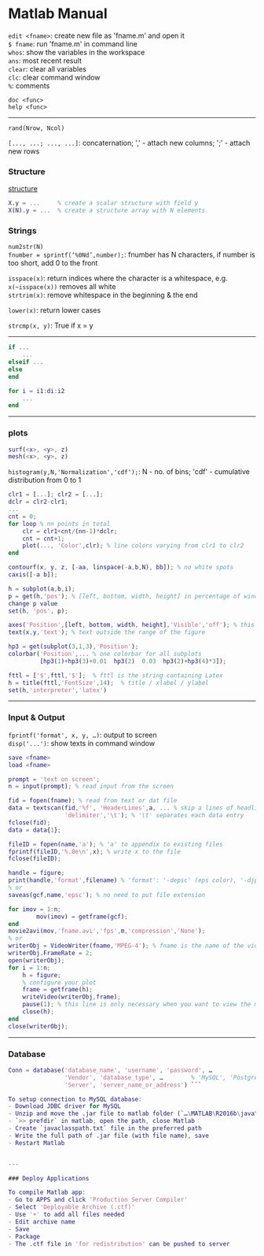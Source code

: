 # Matlab Manual

`edit <fname>`: create new file as 'fname.m' and open it  
`$ fname`: run 'fname.m' in command line  
`whos`: show the variables in the workspace  
`ans`: most recent result  
`clear`: clear all variables  
`clc`: clear command window  
`%`: comments

`doc <func>`  
`help <func>`


---

`rand(Nrow, Ncol)`

`[..., ...; ..., ...]`: concaternation; ',' - attach new columns; ';' - attach new rows

### Structure

[structure](https://www.mathworks.com/help/matlab/structures.html)

```matlab
X.y = ...     % create a scalar structure with field y
X(N).y = ...  % create a structure array with N elements
```


### Strings

`num2str(N)`  
`fnumber = sprintf(‘%0Nd’,number);`: fnumber has N characters, if number is too short, add 0 to the front

`isspace(x)`: return indices where the character is a whitespace, e.g. `x(~isspace(x))` removes all white  
`strtrim(x)`: remove whitespace in the beginning & the end

`lower(x)`: return lower cases

`strcmp(x, y)`: True if x = y


---

```matlab
if ...
    ...
elseif ...
else
end
```

```matlab
for i = i1:di:i2
    ...
end
```


---

### plots

```matlab
surf(<x>, <y>, z)
mesh(<x>, <y>, z)
```

`histogram(y,N,'Normalization','cdf');`: N - no. of bins; 'cdf' - cumulative distribution from 0 to 1

```matlab
clr1 = [...]; clr2 = [...];
dclr = clr2-clr1;
...
cnt = 0;
for loop % nn points in total
    clr = clr1+cnt/(nn-1)*dclr;
    cnt = cnt+1;
    plot(..., 'Color',clr); % line colors varying from clr1 to clr2
end
```

```matlab
contourf(x, y, z, [-aa, linspace(-a,b,N), bb]); % no white spots
caxis([-a b]);
```

```matlab
h = subplot(a,b,i);
p = get(h,'pos'); % [left, bottom, width, height] in percentage of window size
change p value
set(h, 'pos', p);
```

```matlab
axes('Position',[left, bottom, width, height],'Visible','off'); % this is to start a new axis outside the current range
text(x,y,'text'); % text outside the range of the figure
```

```matlab
hp3 = get(subplot(3,1,3),'Position');
colorbar('Position',... % one colorbar for all subplots
         [hp3(1)+hp3(3)+0.01  hp3(2)  0.03  hp3(2)+hp3(4)*3]);
```

```matlab
fttl = ['$',fttl,'$']; 	% fttl is the string containing Latex
h = title(fttl,'FontSize',14); 	% title / xlabel / ylabel
set(h,'interpreter','latex')
```


---

### Input & Output

`fprintf('format', x, y, …)`: output to screen  
`disp('...')`: show texts in command window

```matlab
save <fname>
load <fname>
```

```matlab
prompt = 'text on screen';
n = input(prompt); % read input from the screen
```

```matlab
fid = fopen(fname); % read from text or dat file
data = textscan(fid,'%f', 'HeaderLines',a, ... % skip a lines of headline
                'delimiter','\t'); % '\t' separates each data entry
fclose(fid);
data = data{1};
```

```matlab
fileID = fopen(name,'a'); % 'a' to appendix to existing files
fprintf(fileID,'%.8e\n',x); % write x to the file
fclose(fileID);
```

```matlab
handle = figure;
print(handle,'format',filename) % 'format':	'-depsc' (eps color), '-djpeg' (jpeg file)
% or
saveas(gcf,name,'epsc'); % no need to put file extension
```

```matlab
for imov = 1:n;
		mov(imov) = getframe(gcf);
end
movie2avi(mov,'fname.avi','fps',m,'compression','None');
% or
writerObj = VideoWriter(fname,'MPEG-4'); % fname is the name of the video
writerObj.FrameRate = 2;
open(writerObj);
for i = 1:n;
    h = figure;
    % configure your plot
    frame = getframe(h);
    writeVideo(writerObj,frame);
    pause(1); % this line is only necessary when you want to view the movie as it produces
    close(h);
end
close(writerObj);
```


---

### Database

```matlab
Conn = database('database_name', 'username', 'password', …
                'Vendor', 'database_type', …        % 'MySQL', 'PostgreSQL', …
                'Server', 'server_name_or_address') ```

To setup connection to MySQL database:  
- Download JDBC driver for MySQL
- Unzip and move the .jar file to matlab folder (`…\MATLAB\R2016b\java\jarext\`)
- `>> prefdir` in matlab, open the path, close Matlab
- Create `javaclasspath.txt` file in the preferred path
- Write the full path of .jar file (with file name), save
- Restart Matlab


---

### Deploy Applications

To compile Matlab app:
- Go to APPS and click 'Production Server Compiler'
- Select 'Deployable Archive (.ctf)'
- Use '+' to add all files needed
- Edit archive name
- Save
- Package
- The .ctf file in 'for redistribution' can be pushed to server
